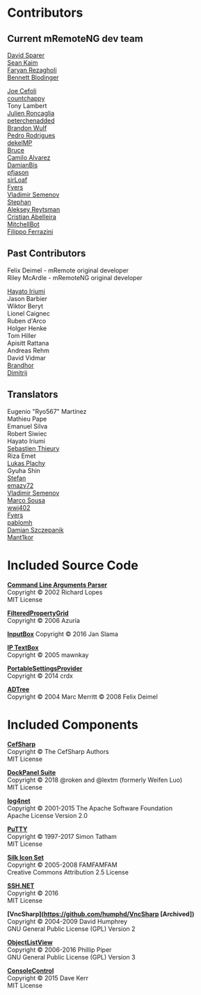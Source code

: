 # Contributors

## Current mRemoteNG dev team

[David Sparer](http://github.com/sparerd)  
[Sean Kaim](http://github.com/kmscode)  
[Faryan Rezagholi](http://github.com/farosch)  
[Bennett Blodinger](http://github.com/benwa)

[Joe Cefoli](http://github.com/jcefoli)  
[countchappy](http://github.com/countchappy)  
Tony Lambert  
[Julien Roncaglia](http://github.com/vbfox)  
[peterchenadded](http://github.com/peterchenadded)  
[Brandon Wulf](http://github.com/mrwulf)  
[Pedro Rodrigues](http://github.com/pedro2555)  
[dekelMP](http://github.com/dekelMP)  
[Bruce](http://github.com/brucetp)  
[Camilo Alvarez](http://github.com/jotatsu)  
[DamianBis](http://github.com/DamianBis)  
[pfjason](http://github.com/pfjason)  
[sirLoaf](http://github.com/sirLoaf)  
[Fyers](http://github.com/Fyers)  
[Vladimir Semenov](http://github.com/sli-pro)  
[Stephan](http://github.com/st-schuler)  
[Aleksey Reytsman](http://github.com/areytsman)  
[Cristian Abelleira](http://github.com/CrAbelleira)  
[MitchellBot](http://github.com/MitchellBot)  
[Filippo Ferrazini](http://github.com/Filippo125)

## Past Contributors

Felix Deimel - mRemote original developer  
Riley McArdle - mRemoteNG original developer  

[Hayato Iriumi](http://github.com/hiriumi)  
Jason Barbier  
Wiktor Beryt  
Lionel Caignec  
Ruben d'Arco  
Holger Henke  
Tom Hiller  
Apisitt Rattana  
Andreas Rehm  
David Vidmar  
[Brandhor](http://github.com/Brandhor)  
[Dimitrij](http://github.com/Kvarkas)  

## Translators

Eugenio "Ryo567" Martínez  
Mathieu Pape  
Emanuel Silva  
Robert Siwiec  
Hayato Iriumi  
[Sebastien Thieury](http://github.com/SebThieu)  
Riza Emet  
[Lukas Plachy](http://github.com/rheingold)  
Gyuha Shin  
[Stefan](http://github.com/polluks)  
[emazv72](http://github.com/emazv72)  
[Vladimir Semenov](http://github.com/sli-pro)  
[Marco Sousa](http://github.com/marcomsousa)  
[wwj402](http://github.com/wwj402)  
[Fyers](http://github.com/Fyers)  
[pablomh](http://github.com/pablomh)  
[Damian Szczepanik](http://github.com/damianszczepanik)  
[Mant1kor](http://github.com/Mant1kor)

# Included Source Code

**[Command Line Arguments Parser](http://www.codeproject.com/KB/recipes/command_line.aspx)**  
Copyright © 2002 Richard Lopes  
MIT License

**[FilteredPropertyGrid](http://www.codeproject.com/KB/cs/FilteredPropertyGrid.aspx)**  
Copyright © 2006 Azuria

**[InputBox](http://www.csharp-examples.net/inputbox/)**
Copyright © 2016 Jan Slama

**[IP TextBox](http://www.codeproject.com/Articles/11576/IP-TextBox)**  
Copyright © 2005 mawnkay

**[PortableSettingsProvider](https://github.com/crdx/PortableSettingsProvider)**  
Copyright © 2014 crdx

**[ADTree](http://www.codeproject.com/KB/selection/ADPickerCtrl.aspx)**  
Copyright © 2004 Marc Merritt © 2008 Felix Deimel

# Included Components

**[CefSharp](https://github.com/cefsharp/CefSharp)**  
Copyright © The CefSharp Authors  
MIT License

**[DockPanel Suite](https://github.com/dockpanelsuite/dockpanelsuite)**  
Copyright © 2018 @roken and @lextm (formerly Weifen Luo)  
MIT License

**[log4net](http://logging.apache.org/log4net/)**  
Copyright © 2001-2015 The Apache Software Foundation  
Apache License Version 2.0

**[PuTTY](http://www.chiark.greenend.org.uk/~sgtatham/putty/)**  
Copyright © 1997-2017 Simon Tatham  
MIT License

**[Silk Icon Set](http://www.famfamfam.com/)**  
Copyright © 2005-2008 FAMFAMFAM  
Creative Commons Attribution 2.5 License

**[SSH.NET](https://github.com/sshnet/SSH.NET)**  
Copyright © 2016  
MIT License

**[VncSharp](https://github.com/humphd/VncSharp [Archived])**  
Copyright © 2004-2009 David Humphrey  
GNU General Public License (GPL) Version 2

**[ObjectListView](https://sourceforge.net/projects/objectlistview/)**  
Copyright © 2006-2016 Phillip Piper  
GNU General Public License (GPL) Version 3

**[ConsoleControl](https://github.com/dwmkerr/consolecontrol)**  
Copyright © 2015 Dave Kerr  
MIT License  
